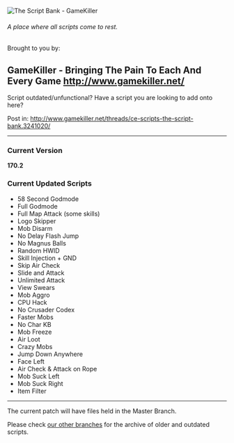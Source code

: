 
![The Script Bank - GameKiller](https://i.imgur.com/eAYBzBw.png)

###### A place where all scripts come to rest.

Brought to you by:

**GameKiller** - Bringing The Pain To Each And Every Game
http://www.gamekiller.net/
-----

Script outdated/unfunctional?
Have a script you are looking to add onto here?

Post in: http://www.gamekiller.net/threads/ce-scripts-the-script-bank.3241020/

------

### Current Version
**170.2**

### Current Updated Scripts
- 58 Second Godmode
- Full Godmode
- Full Map Attack (some skills)
- Logo Skipper
- Mob Disarm
- No Delay Flash Jump
- No Magnus Balls
- Random HWID
- Skill Injection + GND
- Skip Air Check
- Slide and Attack
- Unlimited Attack
- View Swears
- Mob Aggro
- CPU Hack
- No Crusader Codex
- Faster Mobs
- No Char KB
- Mob Freeze
- Air Loot
- Crazy Mobs
- Jump Down Anywhere
- Face Left
- Air Check & Attack on Rope
- Mob Suck Left
- Mob Suck Right
- Item Filter

------

The current patch will have files held in the Master Branch.

Please check [our other branches](https://github.com/Xelamats/TheScriptBank/branches) for the archive of older and outdated scripts.
